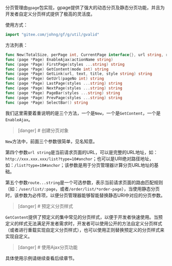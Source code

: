 分页管理由```gpage```包实现，gpage提供了强大的动态分页及静态分页功能，并且为开发者自定义分页样式提供了极高的灵活度。

使用方式：
```go
import "gitee.com/johng/gf/g/util/gvalid"
```

方法列表：
```go
func New(TotalSize, perPage int, CurrentPage interface{}, url string, route ...string) *Page
func (page *Page) EnableAjax(actionName string)
func (page *Page) FirstPage(styles ...string) string
func (page *Page) GetContent(mode int) string
func (page *Page) GetLink(url, text, title, style string) string
func (page *Page) GetUrl(pageNo int) string
func (page *Page) LastPage(styles ...string) string
func (page *Page) NextPage(styles ...string) string
func (page *Page) PageBar(styles ...string) string
func (page *Page) PrevPage(styles ...string) string
func (page *Page) SelectBar() string
```

我们这里需要着重说明的是三个方法，一个是```New```，一个是```GetContent```，一个是```EnableAjax```。

>[danger] # 创建分页对象

```New```方法中，前面三个参数很简单，见名知意。

第四个参数```url string```是当前请求页面的URL，可以是完整的URL地址，如：```http://xxx.xxx.xxx/list?type=10#anchor```；也可以是URI绝对路径地址，如：```/list?type=10#anchor```；该参数是用于分页管理器计算分页URL地址的基础。

第五个参数```route...string```是一个可选参数，表示当前请求页面的路由匹配规则（如：```/user/list/:page```，或者```/order/list/*order-page```），当使用静态分页时，该参数为必传项，以便分页管理器能够智能替换静态URI中对应的分页参数。




>[danger] # 预定义分页样式

```GetContent```提供了预定义的集中常见的分页样式，以便于开发者快速使用。当预定义的样式无法满足开发者需求时，开发者可以使用公开的方法自定义分页样式（或者进行重载实现自定义分页样式），也可以使用正则替换预定义的分页样式来实现自定义。


>[danger] # 使用Ajax分页功能

具体使用示例请继续查看后续章节。